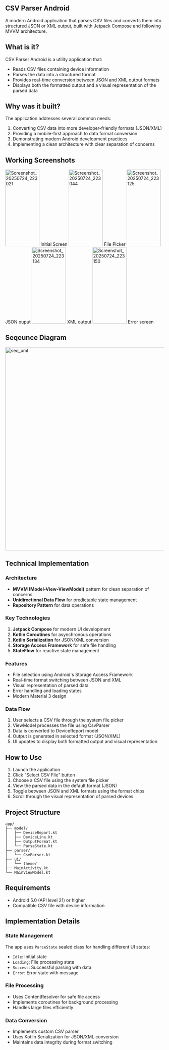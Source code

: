 ## CSV Parser Android

A modern Android application that parses CSV files and converts them into structured JSON or XML output, built with Jetpack Compose and following MVVM architecture.

## What is it?

CSV Parser Android is a utility application that:
- Reads CSV files containing device information
- Parses the data into a structured format
- Provides real-time conversion between JSON and XML output formats
- Displays both the formatted output and a visual representation of the parsed data

## Why was it built?

The application addresses several common needs:
1. Converting CSV data into more developer-friendly formats (JSON/XML)
2. Providing a mobile-first approach to data format conversion
3. Demonstrating modern Android development practices
4. Implementing a clean architecture with clear separation of concerns

## Working Screenshots

<img width="108" height="242.4" alt="Screenshot_20250724_223021" src="https://github.com/user-attachments/assets/201c3324-1caa-4520-a337-91c43cb17891" /> 
Initial Screen
<img width="108" height="242.4" alt="Screenshot_20250724_223044" src="https://github.com/user-attachments/assets/f6d7328b-ecb3-49db-b365-326ddd7dc120" /> 
File Picker
<img width="108" height="242.4" alt="Screenshot_20250724_223125" src="https://github.com/user-attachments/assets/c5402468-5cb2-490d-aae9-16de6b854897" /> 
JSON ouput
<img width="108" height="242.4" alt="Screenshot_20250724_223134" src="https://github.com/user-attachments/assets/ac1d5371-0a32-49cc-9850-785a09f7c4b4" /> 
XML output
<img width="108" height="242.4" alt="Screenshot_20250724_223150" src="https://github.com/user-attachments/assets/efedffb1-d496-465c-ae0a-6712343f26c3" /> 
Error screen

## Seqeunce Diagram
<img width="1030" height="644" alt="seq_uml" src="https://github.com/user-attachments/assets/77a1f575-e8ee-4a6b-a6f9-2db3b48d86a3" />


## Technical Implementation

### Architecture
- **MVVM (Model-View-ViewModel)** pattern for clean separation of concerns
- **Unidirectional Data Flow** for predictable state management
- **Repository Pattern** for data operations

### Key Technologies
1. **Jetpack Compose** for modern UI development
2. **Kotlin Coroutines** for asynchronous operations
3. **Kotlin Serialization** for JSON/XML conversion
4. **Storage Access Framework** for safe file handling
5. **StateFlow** for reactive state management

### Features
- File selection using Android's Storage Access Framework
- Real-time format switching between JSON and XML
- Visual representation of parsed data
- Error handling and loading states
- Modern Material 3 design

### Data Flow
1. User selects a CSV file through the system file picker
2. ViewModel processes the file using CsvParser
3. Data is converted to DeviceReport model
4. Output is generated in selected format (JSON/XML)
5. UI updates to display both formatted output and visual representation

## How to Use

1. Launch the application
2. Click "Select CSV File" button
3. Choose a CSV file using the system file picker
4. View the parsed data in the default format (JSON)
5. Toggle between JSON and XML formats using the format chips
6. Scroll through the visual representation of parsed devices

## Project Structure

```
app/
├── model/
│   ├── DeviceReport.kt
│   ├── DeviceLine.kt
│   ├── OutputFormat.kt
│   └── ParseState.kt
├── parser/
│   └── CsvParser.kt
├── ui/
│   └── theme/
├── MainActivity.kt
└── MainViewModel.kt
```

## Requirements
- Android 5.0 (API level 21) or higher
- Compatible CSV file with device information

## Implementation Details

### State Management
The app uses `ParseState` sealed class for handling different UI states:
- `Idle`: Initial state
- `Loading`: File processing state
- `Success`: Successful parsing with data
- `Error`: Error state with message

### File Processing
- Uses ContentResolver for safe file access
- Implements coroutines for background processing
- Handles large files efficiently

### Data Conversion
- Implements custom CSV parser
- Uses Kotlin Serialization for JSON/XML conversion
- Maintains data integrity during format switching

